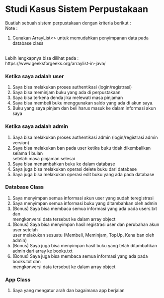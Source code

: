 # Studi Kasus Sistem Perpustakaan

Buatlah sebuah sistem perpustakaan dengan kriteria berikut : 
<br>
Note : 
1. Gunakan ArrayList<> untuk memudahkan penyimpanan data pada database class
<br>
Lebih lengkapnya bisa dilihat pada : https://www.geeksforgeeks.org/arraylist-in-java/

### Ketika saya adalah user 
1. Saya bisa melakukan proses authentikasi (login/registrasi)
2. Saya bisa meminjam buku yang ada di perpustakaan
3. Saya bisa terkena denda jika melewati masa pinjaman
4. Saya bisa membeli buku menggunakan saldo yang ada di akun saya.
5. Buku yang saya pinjam dan beli harus masuk ke dalam informasi akun saya

### Ketika saya adalah admin
1. Saya bisa melakukan proses authentikasi admin (login/registrasi admin version)
2. Saya bisa melakukan ban pada user ketika buku tidak dikembalikan selama 1 bulan <br>
setelah masa pinjaman selesai
3. Saya bisa menambahkan buku ke dalam database
4. Saya juga bisa melakukan operasi delete buku dari database
5. Saya juga bisa melakukan operasi edit buku yang ada pada database

### Database Class
1. Saya menyimpan semua informasi akun user yang sudah teregistrasi
2. Saya menyimpan semua informasi buku yang ditambahkan oleh admin
3. (Bonus) Saya bisa membaca semua informasi yang ada pada users.txt dan <br>
mengkonversi data tersebut ke dalam array object
4. (Bonus) Saya bisa menyimpan hasil registrasi user dan perubahan akun user setelah <br>
user melakukan sesuatu (Membeli, Meminjam, TopUp, Kena ban oleh admin)
5. (Bonus) Saya juga bisa menyimpan hasil buku yang telah ditambahkan admin dari array ke books.txt
6. (Bonus) Saya juga bisa membaca semua informasi yang ada pada books.txt dan <br>
mengkonversi data tersebut ke dalam array object


### App Class
1. Saya yang mengatur arah dan bagaimana app berjalan
